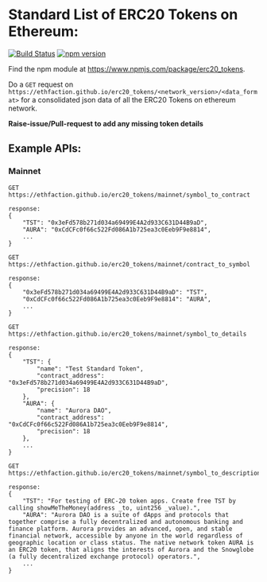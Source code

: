 # Standard List of ERC20 Tokens on Ethereum:
[![Build Status](https://travis-ci.com/ethfaction/erc20_tokens.svg?branch=master)](https://travis-ci.com/ethfaction/erc20_tokens) [![npm version](https://badge.fury.io/js/erc20_tokens.svg)](https://badge.fury.io/js/erc20_tokens)

Find the npm module at https://www.npmjs.com/package/erc20_tokens.

Do a `GET` request on `https://ethfaction.github.io/erc20_tokens/<network_version>/<data_format>` for a consolidated json data of all the ERC20 Tokens on ethereum network.

**Raise-issue/Pull-request to add any missing token details**

## Example APIs:

### Mainnet
```
GET https://ethfaction.github.io/erc20_tokens/mainnet/symbol_to_contract

response:
{
    "TST": "0x3eFd578b271d034a69499E4A2d933C631D44B9aD",
    "AURA": "0xCdCFc0f66c522Fd086A1b725ea3c0Eeb9F9e8814",
    ...
}
```
```
GET https://ethfaction.github.io/erc20_tokens/mainnet/contract_to_symbol

response:
{
    "0x3eFd578b271d034a69499E4A2d933C631D44B9aD": "TST",
    "0xCdCFc0f66c522Fd086A1b725ea3c0Eeb9F9e8814": "AURA",
    ...
}
```
```
GET https://ethfaction.github.io/erc20_tokens/mainnet/symbol_to_details

response:
{
    "TST": {
        "name": "Test Standard Token",
        "contract_address": "0x3eFd578b271d034a69499E4A2d933C631D44B9aD",
        "precision": 18
    },
    "AURA": {
        "name": "Aurora DAO",
        "contract_address": "0xCdCFc0f66c522Fd086A1b725ea3c0Eeb9F9e8814",
        "precision": 18
    },
    ...
}
```
```
GET https://ethfaction.github.io/erc20_tokens/mainnet/symbol_to_description

response:
{
    "TST": "For testing of ERC-20 token apps. Create free TST by calling showMeTheMoney(address _to, uint256 _value).",
    "AURA": "Aurora DAO is a suite of dApps and protocols that together comprise a fully decentralized and autonomous banking and finance platform. Aurora provides an advanced, open, and stable financial network, accessible by anyone in the world regardless of geographic location or class status. The native network token AURA is an ERC20 token, that aligns the interests of Aurora and the Snowglobe (a fully decentralized exchange protocol) operators.",
    ...
}